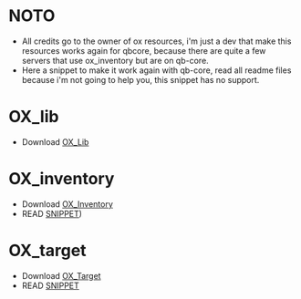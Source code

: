 # NOTO
- All credits go to the owner of ox resources, i'm just a dev that make this resources works again for qbcore, because there are quite a few servers that use ox_inventory but are on qb-core.
- Here a snippet to make it work again with qb-core, read all readme files because i'm not going to help you, this snippet has no support.

# OX_lib
- Download [OX_Lib](https://github.com/overextended/ox_lib/releases)
 
# OX_inventory
- Download [OX_Inventory](https://github.com/overextended/ox_inventory/releases)
- READ [SNIPPET](https://github.com/MaDHouSe79/ox-on-qbcore/blob/main/ox_inventory/readme.md))

# OX_target
- Download [OX_Target](https://github.com/overextended/ox_target/releases)
- READ [SNIPPET](https://github.com/MaDHouSe79/ox-on-qbcore/blob/main/ox_target/readme.md)
